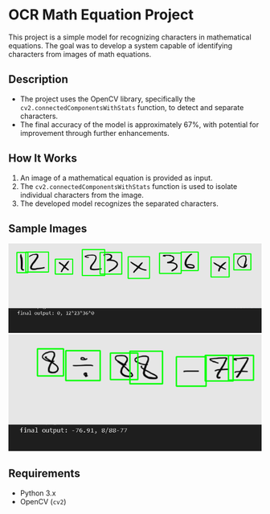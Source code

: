 # OCR Math Equation Project

This project is a simple model for recognizing characters in mathematical equations. The goal was to develop a system capable of identifying characters from images of math equations.

## Description
- The project uses the OpenCV library, specifically the `cv2.connectedComponentsWithStats` function, to detect and separate characters.
- The final accuracy of the model is approximately 67%, with potential for improvement through further enhancements.

## How It Works
1. An image of a mathematical equation is provided as input.
2. The `cv2.connectedComponentsWithStats` function is used to isolate individual characters from the image.
3. The developed model recognizes the separated characters.

## Sample Images
![Sample Image 1](img/1.PNG)  
![Sample Image 2](img/2.PNG)  

## Requirements
- Python 3.x
- OpenCV (`cv2`)
